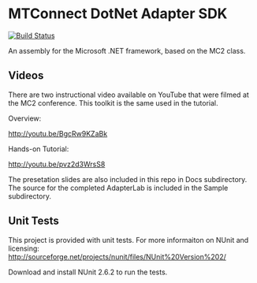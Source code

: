 MTConnect DotNet Adapter SDK
===========
[![Build Status](https://dev.azure.com/hypertherm-controls/mtconnect_dotnet_adapter/_apis/build/status/hypertherm.mtconnect_dot_net_adapter_sdk?branchName=develop)](https://dev.azure.com/hypertherm-controls/mtconnect_dotnet_adapter/_build/latest?definitionId=49&branchName=develop)

An assembly for the Microsoft .NET framework, based on the MC2 class.

Videos
---------

There are two instructional video available on YouTube that were filmed at the MC2 conference. This toolkit is the same used in the tutorial.

Overview:

http://youtu.be/BgcRw9KZaBk

Hands-on Tutorial:

http://youtu.be/pvz2d3WrsS8

The presetation slides are also included in this repo in Docs subdirectory. The source for the completed AdapterLab is included in the Sample subdirectory.

Unit Tests
----------

This project is provided with unit tests. For more informaiton on NUnit and licensing: http://sourceforge.net/projects/nunit/files/NUnit%20Version%202/

Download and install NUnit 2.6.2 to run the tests.